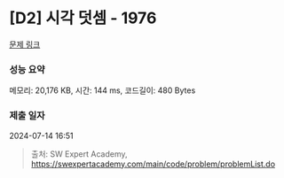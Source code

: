 # [D2] 시각 덧셈 - 1976 

[문제 링크](https://swexpertacademy.com/main/code/problem/problemDetail.do?contestProbId=AV5PttaaAZIDFAUq) 

### 성능 요약

메모리: 20,176 KB, 시간: 144 ms, 코드길이: 480 Bytes

### 제출 일자

2024-07-14 16:51



> 출처: SW Expert Academy, https://swexpertacademy.com/main/code/problem/problemList.do